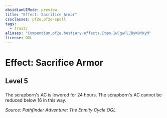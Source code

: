 ```yaml
---
obsidianUIMode: preview
title: "Effect: Sacrifice Armor"
cssclasses: pf2e,pf2e-spell
tags:
  - trait/
aliases: "Compendium.pf2e.bestiary-effects.Item.1wCgwFLJByW8YKyM"
license: OGL
---
```

# Effect: Sacrifice Armor
## Level 5
### 






The scrapborn's AC is lowered for 24 hours. The scrapborn's AC cannot be reduced below 16 in this way.

*Source: Pathfinder Adventure: The Enmity Cycle*
*OGL*